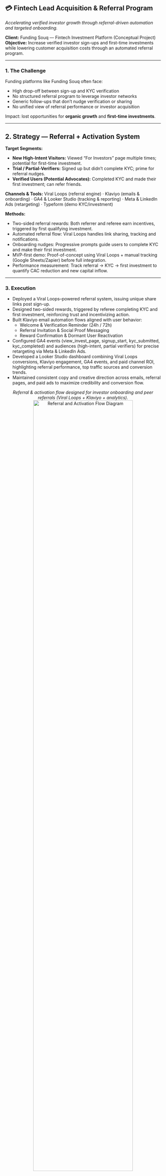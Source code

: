## 💳 Fintech Lead Acquisition & Referral Program
*Accelerating verified investor growth through referral-driven automation and targeted onboarding.*

**Client:** Funding Souq — Fintech Investment Platform (Conceptual Project)  
**Objective:** Increase verified investor sign-ups and first-time investments while lowering customer acquisition costs through an automated referral program.

---

### 1. The Challenge

Funding platforms like Funding Souq often face:

- High drop-off between sign-up and KYC verification
- No structured referral program to leverage investor networks
- Generic follow-ups that don’t nudge verification or sharing
- No unified view of referral performance or investor acquisition

Impact: lost opportunities for **organic growth** and **first-time investments**.

---

## 2. Strategy — Referral + Activation System

**Target Segments:**
- **New High-Intent Visitors:** Viewed “For Investors” page multiple times; potential for first-time investment.
- **Trial / Partial-Verifiers:** Signed up but didn’t complete KYC; prime for referral nudges. 
- **Verified Users (Potential Advocates):** Completed KYC and made their first investment; can refer friends.

**Channels & Tools:**
Viral Loops (referral engine) · Klaviyo (emails & onboarding) · GA4 & Looker Studio (tracking & reporting) · Meta & LinkedIn Ads (retargeting) · Typeform (demo KYC/investment)

**Methods:**
- Two-sided referral rewards: Both referrer and referee earn incentives, triggered by first qualifying investment.
- Automated referral flow: Viral Loops handles link sharing, tracking and notifications.
- Onboarding nudges: Progressive prompts guide users to complete KYC and make their first investment.
- MVP-first demo: Proof-of-concept using Viral Loops + manual tracking (Google Sheets/Zapier) before full integration.
- Performance measurement: Track referral → KYC → first investment to quantify CAC reduction and new capital inflow.

---

### 3. Execution

- Deployed a Viral Loops–powered referral system, issuing unique share links post sign-up.
- Designed two-sided rewards, triggered by referee completing KYC and first investment, reinforcing trust and incentivizing action.
- Built Klaviyo email automation flows aligned with user behavior:  
  - Welcome & Verification Reminder (24h / 72h)
  - Referral Invitation & Social Proof Messaging
  - Reward Confirmation & Dormant User Reactivation
- Configured GA4 events (view_invest_page, signup_start, kyc_submitted, kyc_completed) and audiences (high-intent, partial verifiers) for precise retargeting via Meta & LinkedIn Ads.
- Developed a Looker Studio dashboard combining Viral Loops conversions, Klaviyo engagement, GA4 events, and paid channel ROI, highlighting referral performance, top traffic sources and conversion trends.
- Maintained consistent copy and creative direction across emails, referral pages, and paid ads to maximize credibility and conversion flow.

<p align="center"> <em>Referral & activation flow designed for investor onboarding and peer referrals (Viral Loops + Klaviyo + analytics).</em><br> <img src="referral_flow_fundingsouq.png" alt="Referral and Activation Flow Diagram" style="width:80%; height:auto;" /> </p>


---

### Referral Automation Flow
<p align="center">
<em>Automated referral and reactivation flow connecting investor onboarding, referral triggers, and incentive confirmation across the fintech journey.</em><br>
<img src="referral_automation_flow.png" alt="Funding Souq Referral Automation Flow" style="width:60%; height:60%;" />
</p>

---

### 4. Results & Impact
*These are modeled projections based on industry benchmarks and a 90-day MVP + paid test scenario. Real results should be validated and iterated once the campaign runs.*

- **+25–30%** projected increase in verified investor accounts.
- **~15–20%** projected uplift in referral-driven sign-ups from existing investors.
- **2–3×** projected ROI on targeted retargeting spend once referral conversions begin.
- **~20–25%** projected average CTR for referral and activation email sequences.

<p align="center"> <em>Looker Studio mock showing referral-driven growth, verification funnel, and channel ROI for the MVP campaign.</em><br> <img src="performance_dashboard_fundingsouq.png" alt="Funding Souq Growth Dashboard" style="width:80%; height:auto;" /> </p>

---

### Campaign Performance Insights
<p align="center">
<em>Looker Studio dashboard visualizing referral sign-ups, verification completions, and reactivation trends. Highlights the uplift in verified investor growth and sustainable acquisition achieved through referral-driven automation. </em><br>
<img src="campaign_dashboard.png" alt="Funding Souq Campaign Results Dashboard" />
</p>

---

### 5. Key Insight

In fintech, trust and clear incentives drive referrals. Verified investors who feel confident and acknowledged are more likely to invite peers, who in turn complete verification and make their first investment. A structured, automated referral program with targeted follow-ups helps scale high-quality investors efficiently, and a visual blueprint or demo tool makes potential impact clear to clients before full implementation.

---

## Contact
Shayma Solli — Business & Growth Marketing Consultant 
📧 shayma.solli@gmail.com

---

**License:** CC-BY (Use this conceptual blueprint freely; please credit the author if reused).

